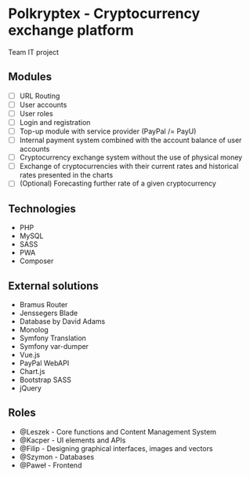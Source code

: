 # Polkryptex - Cryptocurrency exchange platform
Team IT project


## Modules
- [ ] URL Routing
- [ ] User accounts
- [ ] User roles
- [ ] Login and registration
- [ ] Top-up module with service provider (PayPal /= PayU)
- [ ] Internal payment system combined with the account balance of user accounts
- [ ] Cryptocurrency exchange system without the use of physical money
- [ ] Exchange of cryptocurrencies with their current rates and historical rates presented in the charts
- [ ] (Optional) Forecasting further rate of a given cryptocurrency

## Technologies
- PHP
- MySQL
- SASS
- PWA
- Composer

## External solutions
- Bramus Router
- Jenssegers Blade
- Database by David Adams
- Monolog
- Symfony Translation
- Symfony var-dumper
- Vue.js
- PayPal WebAPI
- Chart.js
- Bootstrap SASS
- jQuery

## Roles
- @Leszek - Core functions and Content Management System
- @Kacper - UI elements and APIs
- @Filip - Designing graphical interfaces, images and vectors
- @Szymon - Databases
- @Paweł - Frontend
